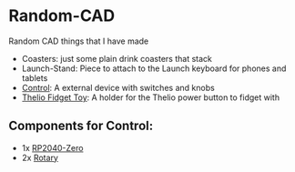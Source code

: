 # Random-CAD
Random CAD things that I have made

- Coasters: just some plain drink coasters that stack
- Launch-Stand: Piece to attach to the Launch keyboard for phones and tablets
- [Control](Control/Control-vB.png): A external device with switches and knobs
- [Thelio Fidget Toy](Thelio-Fidget-Toy/thelio-fidget-toy.png): A holder for the Thelio power button to fidget with

## Components for Control:

- 1x [RP2040-Zero](https://www.waveshare.com/rp2040-zero.htm)
- 2x [Rotary](https://www.sparkfun.com/products/9117)
